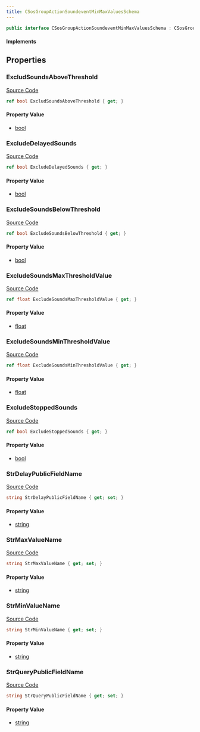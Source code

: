 ```yaml
---
title: CSosGroupActionSoundeventMinMaxValuesSchema
---
```


```csharp
public interface CSosGroupActionSoundeventMinMaxValuesSchema : CSosGroupActionSchema, ISchemaClass<CSosGroupActionSchema>, ISchemaClass<CSosGroupActionSoundeventMinMaxValuesSchema>, ISchemaField, ISchemaClass, INativeHandle
```

#### Implements

## Properties

### ExcludSoundsAboveThreshold

[Source Code](https://github.com/swiftly-solution/swiftlys2/blob/main/managed/src/SwiftlyS2.Generated/Schemas/Interfaces/CSosGroupActionSoundeventMinMaxValuesSchema.cs#L29)

```csharp
ref bool ExcludSoundsAboveThreshold { get; }
```

#### Property Value

- [bool](https://learn.microsoft.com/dotnet/api/system.boolean)

### ExcludeDelayedSounds

[Source Code](https://github.com/swiftly-solution/swiftlys2/blob/main/managed/src/SwiftlyS2.Generated/Schemas/Interfaces/CSosGroupActionSoundeventMinMaxValuesSchema.cs#L23)

```csharp
ref bool ExcludeDelayedSounds { get; }
```

#### Property Value

- [bool](https://learn.microsoft.com/dotnet/api/system.boolean)

### ExcludeSoundsBelowThreshold

[Source Code](https://github.com/swiftly-solution/swiftlys2/blob/main/managed/src/SwiftlyS2.Generated/Schemas/Interfaces/CSosGroupActionSoundeventMinMaxValuesSchema.cs#L25)

```csharp
ref bool ExcludeSoundsBelowThreshold { get; }
```

#### Property Value

- [bool](https://learn.microsoft.com/dotnet/api/system.boolean)

### ExcludeSoundsMaxThresholdValue

[Source Code](https://github.com/swiftly-solution/swiftlys2/blob/main/managed/src/SwiftlyS2.Generated/Schemas/Interfaces/CSosGroupActionSoundeventMinMaxValuesSchema.cs#L31)

```csharp
ref float ExcludeSoundsMaxThresholdValue { get; }
```

#### Property Value

- [float](https://learn.microsoft.com/dotnet/api/system.single)

### ExcludeSoundsMinThresholdValue

[Source Code](https://github.com/swiftly-solution/swiftlys2/blob/main/managed/src/SwiftlyS2.Generated/Schemas/Interfaces/CSosGroupActionSoundeventMinMaxValuesSchema.cs#L27)

```csharp
ref float ExcludeSoundsMinThresholdValue { get; }
```

#### Property Value

- [float](https://learn.microsoft.com/dotnet/api/system.single)

### ExcludeStoppedSounds

[Source Code](https://github.com/swiftly-solution/swiftlys2/blob/main/managed/src/SwiftlyS2.Generated/Schemas/Interfaces/CSosGroupActionSoundeventMinMaxValuesSchema.cs#L21)

```csharp
ref bool ExcludeStoppedSounds { get; }
```

#### Property Value

- [bool](https://learn.microsoft.com/dotnet/api/system.boolean)

### StrDelayPublicFieldName

[Source Code](https://github.com/swiftly-solution/swiftlys2/blob/main/managed/src/SwiftlyS2.Generated/Schemas/Interfaces/CSosGroupActionSoundeventMinMaxValuesSchema.cs#L19)

```csharp
string StrDelayPublicFieldName { get; set; }
```

#### Property Value

- [string](https://learn.microsoft.com/dotnet/api/system.string)

### StrMaxValueName

[Source Code](https://github.com/swiftly-solution/swiftlys2/blob/main/managed/src/SwiftlyS2.Generated/Schemas/Interfaces/CSosGroupActionSoundeventMinMaxValuesSchema.cs#L35)

```csharp
string StrMaxValueName { get; set; }
```

#### Property Value

- [string](https://learn.microsoft.com/dotnet/api/system.string)

### StrMinValueName

[Source Code](https://github.com/swiftly-solution/swiftlys2/blob/main/managed/src/SwiftlyS2.Generated/Schemas/Interfaces/CSosGroupActionSoundeventMinMaxValuesSchema.cs#L33)

```csharp
string StrMinValueName { get; set; }
```

#### Property Value

- [string](https://learn.microsoft.com/dotnet/api/system.string)

### StrQueryPublicFieldName

[Source Code](https://github.com/swiftly-solution/swiftlys2/blob/main/managed/src/SwiftlyS2.Generated/Schemas/Interfaces/CSosGroupActionSoundeventMinMaxValuesSchema.cs#L17)

```csharp
string StrQueryPublicFieldName { get; set; }
```

#### Property Value

- [string](https://learn.microsoft.com/dotnet/api/system.string)

